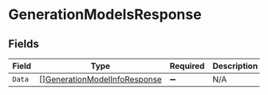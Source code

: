 # GenerationModelsResponse


## Fields

| Field                                                                               | Type                                                                                | Required                                                                            | Description                                                                         |
| ----------------------------------------------------------------------------------- | ----------------------------------------------------------------------------------- | ----------------------------------------------------------------------------------- | ----------------------------------------------------------------------------------- |
| `Data`                                                                              | [][GenerationModelInfoResponse](../../models/shared/generationmodelinforesponse.md) | :heavy_minus_sign:                                                                  | N/A                                                                                 |